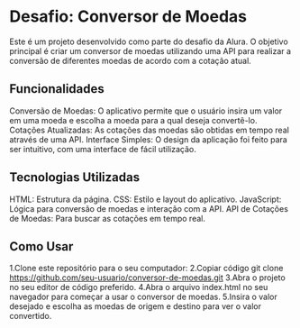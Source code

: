 # Desafio: Conversor de Moedas
Este é um projeto desenvolvido como parte do desafio da Alura. O objetivo principal é criar um conversor de moedas utilizando uma API para realizar a conversão de diferentes moedas de acordo com a cotação atual.

## Funcionalidades
Conversão de Moedas: O aplicativo permite que o usuário insira um valor em uma moeda e escolha a moeda para a qual deseja convertê-lo.
Cotações Atualizadas: As cotações das moedas são obtidas em tempo real através de uma API.
Interface Simples: O design da aplicação foi feito para ser intuitivo, com uma interface de fácil utilização.

## Tecnologias Utilizadas
HTML: Estrutura da página.
CSS: Estilo e layout do aplicativo.
JavaScript: Lógica para conversão de moedas e interação com a API.
API de Cotações de Moedas: Para buscar as cotações em tempo real.

## Como Usar
1.Clone este repositório para o seu computador:
2.Copiar código
git clone https://github.com/seu-usuario/conversor-de-moedas.git
3.Abra o projeto no seu editor de código preferido.
4.Abra o arquivo index.html no seu navegador para começar a usar o conversor de moedas.
5.Insira o valor desejado e escolha as moedas de origem e destino para ver o valor convertido.


